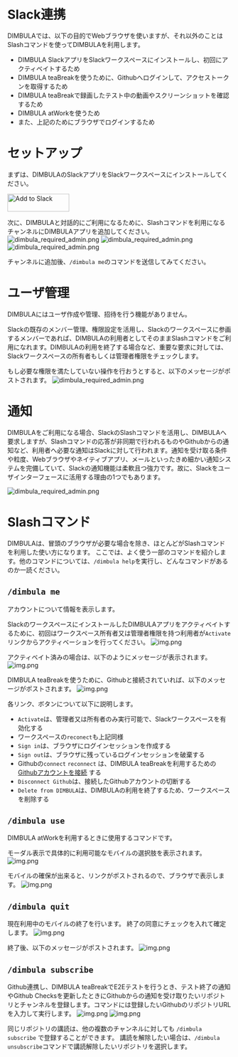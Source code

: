 # Slack連携
DIMBULAでは、以下の目的でWebブラウザを使いますが、それ以外のことはSlashコマンドを使ってDIMBULAを利用します。

* DIMBULA SlackアプリをSlackワークスペースにインストールし、初回にアクティベイトするため
* DIMBULA teaBreakを使うために、Githubへログインして、アクセストークンを取得するため
* DIMBULA teaBreakで録画したテスト中の動画やスクリーンショットを確認するため
* DIMBULA atWorkを使うため
* また、上記のためにブラウザでログインするため

# セットアップ
まずは、DIMBULAのSlackアプリをSlackワークスペースにインストールしてください。

<a href="https://slack.com/oauth/v2/authorize?client_id=2434429732679.4945997903222&scope=chat:write,commands,users:read&user_scope="><img alt="Add to Slack" height="40" width="139" src="https://platform.slack-edge.com/img/add_to_slack.png" srcSet="https://platform.slack-edge.com/img/add_to_slack.png 1x, https://platform.slack-edge.com/img/add_to_slack@2x.png 2x" /></a>

次に、DIMBULAと対話的にご利用になるために、Slashコマンドを利用になるチャンネルにDIMBULAアプリを追加してください。
![dimbula_required_admin.png](../../../assets/image/dimbula_add_channel1.png)
![dimbula_required_admin.png](../../../assets/image/dimbula_add_channel2.png)
![dimbula_required_admin.png](../../../assets/image/dimbula_add_channel3.png)

チャンネルに追加後、`/dimbula me`のコマンドを送信してみてください。

# ユーザ管理
DIMBULAにはユーザ作成や管理、招待を行う機能がありません。

Slackの既存のメンバー管理、権限設定を活用し、Slackのワークスペースに参画するメンバーであれば、DIMBULAの利用者としてそのままSlashコマンドをご利用になれます。DIMBULAの利用を終了する場合など、重要な要求に対しては、Slackワークスペースの所有者もしくは管理者権限をチェックします。

もし必要な権限を満たしていない操作を行おうとすると、以下のメッセージがポストされます。
![dimbula_required_admin.png](../../../assets/image/dimbula_required_admin_post.png)

# 通知
DIMBULAをご利用になる場合、SlackのSlashコマンドを活用し、DIMBULAへ要求しますが、Slashコマンドの応答が非同期で行われるものやGithubからの通知など、利用者へ必要な通知はSlackに対して行われます。通知を受け取る条件や粒度、Webブラウザやネイティブアプリ、メールといったきめ細かい通知システムを完備していて、Slackの通知機能は柔軟且つ強力です。故に、Slackをユーザインターフェースに活用する理由の1つでもあります。

![dimbula_required_admin.png](../../../assets/image/slack_notification.png)

# Slashコマンド

DIMBULAは、冒頭のブラウザが必要な場合を除き、ほとんどがSlashコマンドを利用した使い方になります。
ここでは、よく使う一部のコマンドを紹介します。他のコマンドについては、`/dimbula help`を実行し、どんなコマンドがあるのか一読ください。

## `/dimbula me`
アカウントについて情報を表示します。

SlackのワークスペースにインストールしたDIMBULAアプリをアクティベイトするために、初回はワークスペース所有者又は管理者権限を持つ利用者が`Activate`リンクからアクティベーションを行ってください。
![img.png](../../../assets/image/welcome_dimbula.png)

アクティベイト済みの場合は、以下のようにメッセージが表示されます。
![img.png](../../../assets/image/dimbula_me_not_github.png)

DIMBULA teaBreakを使うために、Githubと接続されていれば、以下のメッセージがポストされます。
![img.png](../../../assets/image/dimbula_me_github.png)

各リンク、ボタンについて以下に説明します。
* `Activate`は、管理者又は所有者のみ実行可能で、Slackワークスペースを有効化する
* ワークスペースの`reconect`も上記同様
* `Sign in`は、ブラウザにログインセッションを作成する
* `Sign out`は、ブラウザに残っているログインセッションを破棄する
* Githubの`connect` `reconnect` は、DIMBULA teaBreakを利用するための [Githubアカウントを接続](../docs/connect_github.md) する
* `Disconnect Github`は、接続したGithubアカウントの切断する
* `Delete from DIMBULA`は、DIMBULAの利用を終了するため、ワークスペースを削除する

## `/dimbula use`
DIMBULA atWorkを利用するときに使用するコマンドです。

モーダル表示で具体的に利用可能なモバイルの選択肢を表示されます。
![img.png](../../../assets/image/dimbula_use_modal.png)

モバイルの確保が出来ると、リンクがポストされるので、ブラウザで表示します。
![img.png](../../../assets/image/dimbula_use_post.png)

## `/dimbula quit`
現在利用中のモバイルの終了を行います。 終了の同意にチェックを入れて確定します。
![img.png](../../../assets/image/dimbula_quit_modal.png)

終了後、以下のメッセージがポストされます。
![img.png](../../../assets/image/dimbula_quit_post.png)

## `/dimbula subscribe`

Github連携し、DIMBULA teaBreakでE2Eテストを行うとき、テスト終了の通知やGithub Checksを更新したときにGithubからの通知を受け取りたいリポジトリとチャンネルを登録します。コマンドには登録したいGithubのリポジトリURLを入力して実行します。
![img.png](../../../assets/image/dimbula_subscribe_url.png)
![img.png](../../../assets/image/dimbula_subscribed.png)

同じリポジトリの講読は、他の複数のチャンネルに対しても `/dimbula subscribe` で登録することができます。
講読を解除したい場合は、`/dimbula unsubscribe`コマンドで講読解除したいリポジトリを選択します。
